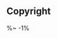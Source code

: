 <!-- ## TODO

- [ ] Add a new item to the todo list. -->

## Copyright

<ContextTestingFooter />

%~ -1%